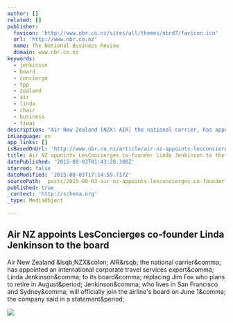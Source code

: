 ```yaml
---
author: []
related: []
publisher:
  favicon: 'http://www.nbr.co.nz/sites/all/themes/nbrd7/favicon.ico'
  url: 'http://www.nbr.co.nz'
  name: The National Business Review
  domain: www.nbr.co.nz
keywords:
  - jenkinson
  - board
  - concierge
  - tpp
  - zealand
  - air
  - linda
  - chair
  - business
  - tiwai
description: "Air New Zealand [NZX: AIR] the national carrier, has appointed an international corporate travel services expert, Linda Jenkinson, to its board, replacing Jim Fox who plans to retire in August. Jenkinson, who lives in San Francisco and Sydney, will officially join the airline's board on June 1, the company said in a statement."
inLanguage: en
app_links: []
isBasedOnUrl: 'http://www.nbr.co.nz/article/air-nz-appoints-lesconcierges-co-founder-linda-jenkinson-board-bd-156651'
title: Air NZ appoints LesConcierges co-founder Linda Jenkinson to the board
datePublished: '2015-08-03T01:43:28.300Z'
starred: false
dateModified: '2015-08-03T17:14:59.717Z'
sourcePath: _posts/2015-08-03-air-nz-appoints-lesconcierges-co-founder-linda-jenkinson-to.md
published: true
_context: 'http://schema.org'
_type: MediaObject

---
```

<article style=""><h1>Air NZ appoints LesConcierges co-founder Linda Jenkinson to the board</h1><p>Air New Zealand &amp;lsqb;NZX&amp;colon; AIR&amp;rsqb; the national carrier&amp;comma; has appointed an international corporate travel services expert&amp;comma; Linda Jenkinson&amp;comma; to its board&amp;comma; replacing Jim Fox who plans to retire in August&amp;period; Jenkinson&amp;comma; who lives in San Francisco and Sydney&amp;comma; will officially join the airline's board on June 1&amp;comma; the company said in a statement&amp;period;</p><img src="http://www.nbr.co.nz/sites/default/files/story_imgs/LesConcierges%20co-founder%20Linda%20Jenkinson.jpg" /></article>